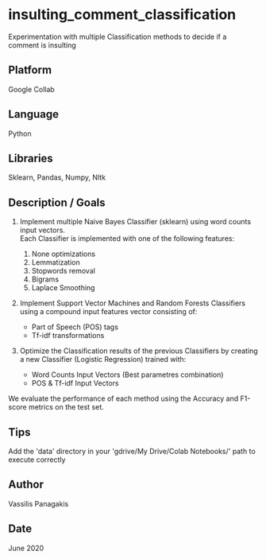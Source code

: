 # insulting_comment_classification
Experimentation with multiple Classification methods to decide if a comment is insulting

## Platform
Google Collab

## Language
Python

## Libraries
Sklearn, Pandas, Numpy, Nltk

## Description / Goals 
1. Implement multiple Naive Bayes Classifier (sklearn) using word counts input vectors. <br> Each Classifier is implemented with one of the following features:
   1. None optimizations
   2. Lemmatization
   3. Stopwords removal
   4. Bigrams
   5. Laplace Smoothing
  
2. Implement Support Vector Machines and Random Forests Classifiers using a compound input features vector consisting of:
    * Part of Speech (POS) tags
    * Tf-idf transformations

3. Optimize the Classification results of the previous Classifiers by creating a new Classifier (Logistic Regression) trained with:
    * Word Counts Input Vectors (Best parametres combination)
    * POS & Tf-idf Input Vectors
    
We evaluate the performance of each method using the Accuracy and F1-score metrics on the test set.
    
## Tips
Add the 'data' directory in your 'gdrive/My Drive/Colab Notebooks/' path to execute correctly

## Author
Vassilis Panagakis

## Date
June 2020
